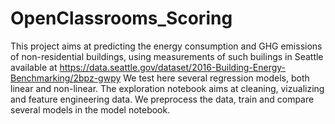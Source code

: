 # OpenClassrooms_Scoring

This project aims at predicting the energy consumption and GHG emissions of non-residential buildings, using measurements of such builings in Seattle available at https://data.seattle.gov/dataset/2016-Building-Energy-Benchmarking/2bpz-gwpy
We test here several regression models, both linear and non-linear. The exploration notebook aims at cleaning, vizualizing and feature engineering data. We preprocess the data, train and compare several models in the model notebook.

